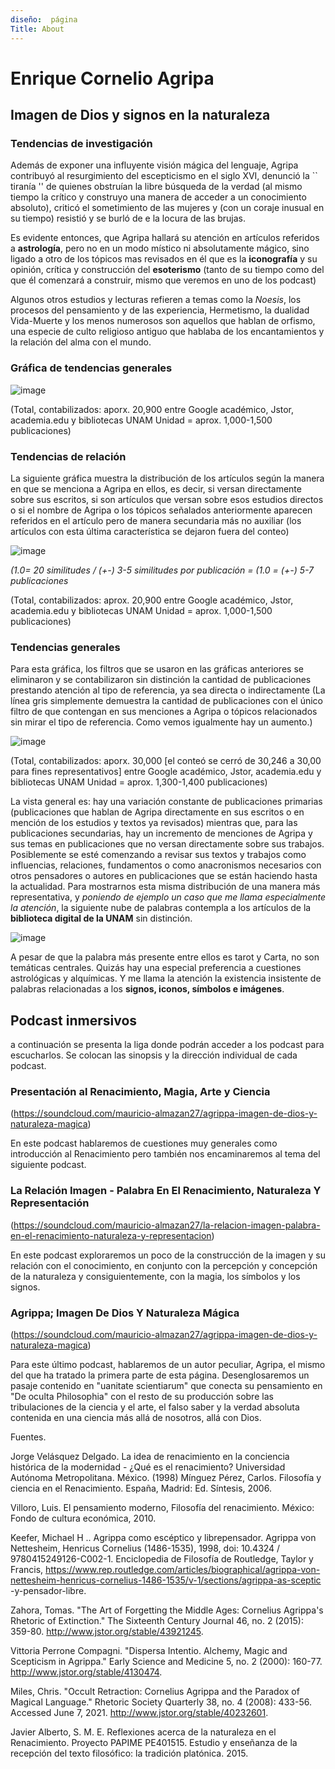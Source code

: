 ```yaml
---
diseño:  página
Title: About
---
```


# Enrique Cornelio Agripa 

## Imagen de Dios y signos en la naturaleza

### Tendencias de investigación

Además de exponer una influyente visión mágica del lenguaje, Agripa contribuyó al resurgimiento del escepticismo en el siglo XVI, denunció 
la `` tiranía '' de quienes obstruían la libre búsqueda de la verdad (al mismo tiempo la crítico y construyo una manera de acceder a un conocimiento absoluto),
criticó el sometimiento de las mujeres y (con un coraje inusual en su tiempo)
resistió y se burló de e la locura de las brujas. 

Es evidente entonces, que Agripa hallará su atención en artículos referidos a **astrología**, pero no en un modo místico ni absolutamente mágico,
sino ligado a otro de los tópicos mas revisados en él que es la **iconografía** y su opinión, crítica y construcción del **esoterismo** (tanto de su tiempo 
como del que él comenzará a construir, mismo que veremos en uno de los podcast) 

Algunos otros estudios y lecturas refieren a temas como la *Noesis*, los procesos del pensamiento y de las experiencia, Hermetismo, 
la dualidad Vida-Muerte y los menos numerosos son aquellos que hablan de orfismo, una especie de culto religioso antiguo que
hablaba de los encantamientos y la relación del alma con el mundo. 

### Gráfica de tendencias generales

![image](https://user-images.githubusercontent.com/83611195/121085107-13c3d880-c7a7-11eb-88a4-0a88936aefb9.png)

(Total, contabilizados: aporx. 20,900 entre Google académico, Jstor, academia.edu y bibliotecas 
UNAM
Unidad = aprox. 1,000-1,500 publicaciones)

### Tendencias de relación

La siguiente gráfica muestra la distribución de los artículos según la manera en que se menciona a Agripa en ellos, 
es decir, si versan directamente sobre sus escritos, si son artículos que versan sobre esos estudios directos 
o si el nombre de Agripa o los tópicos señalados anteriormente aparecen referidos en el artículo pero de manera secundaria más no auxiliar 
(los artículos con esta última característica se dejaron fuera del conteo)

![image](https://user-images.githubusercontent.com/83611195/121085059-0575bc80-c7a7-11eb-94c0-ba59244d37ed.png)

*(1.0= 20 similitudes / (+-) 3-5 similitudes por 
publicación = (1.0 = (+-) 5-7 publicaciones*

(Total, contabilizados: aprox. 20,900 entre Google académico, Jstor, academia.edu y bibliotecas 
UNAM
Unidad = aprox. 1,000-1,500 publicaciones)

### Tendencias generales 

Para esta gráfica, los filtros que se usaron en las gráficas anteriores se eliminaron y se contabilizaron 
sin distinción la cantidad de publicaciones prestando atención al tipo de referencia, ya sea directa o indirectamente (La línea gris 
simplemente demuestra la cantidad de publicaciones con el único filtro de que 
contengan en sus menciones a Agripa o tópicos relacionados sin mirar el tipo de referencia. Como vemos igualmente hay un 
aumento.)

![image](https://user-images.githubusercontent.com/83611195/121085945-2854a080-c7a8-11eb-9049-fd7b5e0cc105.png)

(Total, contabilizados: aporx. 30,000 [el conteó se cerró de 30,246 a 30,00 para fines representativos] entre Google académico, Jstor, academia.edu y bibliotecas 
UNAM
Unidad = aprox. 1,300-1,400 publicaciones)

La vista general es: hay una variación constante de publicaciones primarias (publicaciones que 
hablan de Agripa directamente en sus escritos o en mención de los estudios y textos ya 
revisados) mientras que, para las publicaciones secundarias, hay un incremento de menciones de
Agripa y sus temas en publicaciones que no versan directamente sobre sus trabajos. 
Posiblemente se esté comenzando a revisar sus textos y trabajos como influencias, relaciones,
fundamentos o como anacronismos necesarios con otros pensadores o autores en publicaciones 
que se están haciendo hasta la actualidad. Para mostrarnos esta misma distribución  de una manera más representativa, 
y *poniendo de ejemplo un caso que me llama especialmente la atención*,
la siguiente nube de palabras contempla a los artículos de la **biblioteca digital de la UNAM** sin distinción.

![image](https://user-images.githubusercontent.com/83611195/121087014-82099a80-c7a9-11eb-8f08-8c81e20d21e6.png)

A pesar de que la palabra más presente entre ellos es tarot y Carta, no son temáticas centrales.
Quizás hay una especial preferencia a cuestiones astrológicas y alquímicas. Y me llama la atención
la existencia insistente de palabras relacionadas a los **signos, iconos, símbolos e imágenes**.

## Podcast inmersivos 

a continuación se presenta la liga donde podrán acceder a los podcast para escucharlos. 
Se colocan las sinopsis y la dirección individual de cada podcast.

### Presentación al Renacimiento, Magia, Arte y Ciencia

(https://soundcloud.com/mauricio-almazan27/agrippa-imagen-de-dios-y-naturaleza-magica)

En este podcast hablaremos de cuestiones muy generales como introducción al Renacimiento pero también nos encaminaremos al tema del siguiente podcast. 

### La Relación Imagen - Palabra En El Renacimiento, Naturaleza Y Representación

(https://soundcloud.com/mauricio-almazan27/la-relacion-imagen-palabra-en-el-renacimiento-naturaleza-y-representacion)

En este podcast exploraremos un poco de la construcción de la imagen y su relación con el conocimiento, en conjunto con la percepción y concepción de la naturaleza 
y consiguientemente, con la magia, los símbolos y los signos. 

### Agrippa; Imagen De Dios Y Naturaleza Mágica

(https://soundcloud.com/mauricio-almazan27/agrippa-imagen-de-dios-y-naturaleza-magica)

Para este último podcast, hablaremos de un autor peculiar, Agripa, el mismo del que ha tratado la primera parte de esta página.
Desenglosaremos un pasaje contenido en "uanitate scientiarum" que conecta su pensamiento en "De oculta Philosophia" con el resto 
de su producción sobre las tribulaciones de la ciencia y el arte, el falso saber y la verdad absoluta contenida en una ciencia más allá de nosotros, allá con Dios. 

Fuentes. 

Jorge Velásquez Delgado. La idea de renacimiento en la conciencia histórica de la modernidad - ¿Qué es el renacimiento?  Universidad Autónoma Metropolitana. México. (1998) 
Mínguez Pérez, Carlos. Filosofía y ciencia en el Renacimiento. España, Madrid: Ed. Síntesis, 2006. 

Villoro, Luis. El pensamiento moderno, Filosofía del renacimiento. México: Fondo de cultura económica, 2010. 

Keefer, Michael H .. Agrippa como escéptico y librepensador. Agrippa von Nettesheim, Henricus Cornelius (1486-1535), 1998, doi: 10.4324 / 9780415249126-C002-1. Enciclopedia 
de Filosofía de Routledge, Taylor y Francis,
https://www.rep.routledge.com/articles/biographical/agrippa-von-nettesheim-henricus-cornelius-1486-1535/v-1/sections/agrippa-as-sceptic -y-pensador-libre.

Zahora, Tomas. "The Art of Forgetting the Middle Ages: Cornelius Agrippa's Rhetoric of Extinction." The Sixteenth Century Journal 46, no. 2 (2015): 359-80.
http://www.jstor.org/stable/43921245.

Vittoria Perrone Compagni. 
"Dispersa Intentio. Alchemy, Magic and Scepticism in Agrippa." Early Science and Medicine 5, no. 2 (2000): 160-77.
http://www.jstor.org/stable/4130474.

Miles, Chris. "Occult Retraction: Cornelius Agrippa and the Paradox of Magical Language." 
Rhetoric Society Quarterly 38, no. 4 (2008): 433-56. Accessed June 7, 2021. http://www.jstor.org/stable/40232601.

Javier Alberto, S. M. E. Reflexiones acerca de la naturaleza en el Renacimiento. Proyecto PAPIME PE401515.
Estudio y enseñanza de la recepción del texto filosófico: la tradición platónica. 2015. 
